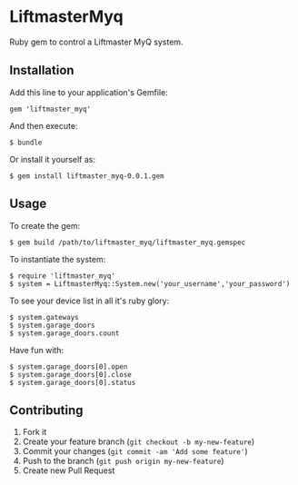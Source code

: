 # LiftmasterMyq

Ruby gem to control a Liftmaster MyQ system.

## Installation

Add this line to your application's Gemfile:

    gem 'liftmaster_myq'

And then execute:

    $ bundle

Or install it yourself as:

    $ gem install liftmaster_myq-0.0.1.gem

## Usage

To create the gem:

	$ gem build /path/to/liftmaster_myq/liftmaster_myq.gemspec

To instantiate the system:

	$ require 'liftmaster_myq'
	$ system = LiftmasterMyq::System.new('your_username','your_password')

To see your device list in all it's ruby glory:

	$ system.gateways
	$ system.garage_doors
	$ system.garage_doors.count

Have fun with:

	$ system.garage_doors[0].open
	$ system.garage_doors[0].close
	$ system.garage_doors[0].status

## Contributing

1. Fork it
2. Create your feature branch (`git checkout -b my-new-feature`)
3. Commit your changes (`git commit -am 'Add some feature'`)
4. Push to the branch (`git push origin my-new-feature`)
5. Create new Pull Request
